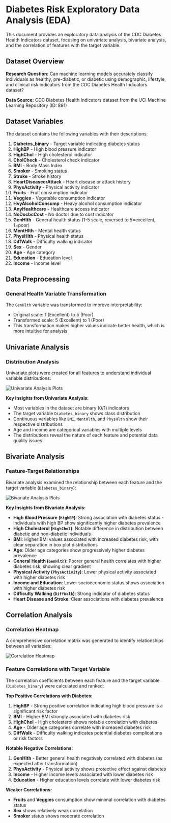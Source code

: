# Diabetes Risk Exploratory Data Analysis (EDA)

This document provides an exploratory data analysis of the CDC Diabetes Health Indicators dataset, focusing on univariate analysis, bivariate analysis, and the correlation of features with the target variable.

## Dataset Overview

**Research Question:** Can machine learning models accurately classify individuals as healthy, pre-diabetic, or diabetic using demographic, lifestyle, and clinical risk indicators from the CDC Diabetes Health Indicators dataset?

**Data Source:** CDC Diabetes Health Indicators dataset from the UCI Machine Learning Repository (ID: 891)

## Dataset Variables

The dataset contains the following variables with their descriptions:

1. **Diabetes_binary** - Target variable indicating diabetes status
2. **HighBP** - High blood pressure indicator
3. **HighChol** - High cholesterol indicator  
4. **CholCheck** - Cholesterol check indicator
5. **BMI** - Body Mass Index
6. **Smoker** - Smoking status
7. **Stroke** - Stroke history
8. **HeartDiseaseorAttack** - Heart disease or attack history
9. **PhysActivity** - Physical activity indicator
10. **Fruits** - Fruit consumption indicator
11. **Veggies** - Vegetable consumption indicator
12. **HvyAlcoholConsump** - Heavy alcohol consumption indicator
13. **AnyHealthcare** - Healthcare access indicator
14. **NoDocbcCost** - No doctor due to cost indicator
15. **GenHlth** - General health status (1-5 scale, reversed to 5=excellent, 1=poor)
16. **MentHlth** - Mental health status
17. **PhysHlth** - Physical health status
18. **DiffWalk** - Difficulty walking indicator
19. **Sex** - Gender
20. **Age** - Age category
21. **Education** - Education level
22. **Income** - Income level

## Data Preprocessing

### General Health Variable Transformation
The `GenHlth` variable was transformed to improve interpretability:
- Original scale: 1 (Excellent) to 5 (Poor)
- Transformed scale: 5 (Excellent) to 1 (Poor)
- This transformation makes higher values indicate better health, which is more intuitive for analysis

## Univariate Analysis

### Distribution Analysis
Univariate plots were created for all features to understand individual variable distributions:

![Univariate Analysis Plots](images/univariate_plots.png)

**Key Insights from Univariate Analysis:**
- Most variables in the dataset are binary (0/1) indicators
- The target variable `Diabetes_binary` shows class distribution
- Continuous variables like `BMI`, `MentHlth`, and `PhysHlth` show their respective distributions
- Age and income are categorical variables with multiple levels
- The distributions reveal the nature of each feature and potential data quality issues

## Bivariate Analysis

### Feature-Target Relationships
Bivariate analysis examined the relationship between each feature and the target variable (`Diabetes_binary`):

![Bivariate Analysis Plots](images/bivariate_plots.png)

**Key Insights from Bivariate Analysis:**
- **High Blood Pressure (`HighBP`)**: Strong association with diabetes status - individuals with high BP show significantly higher diabetes prevalence
- **High Cholesterol (`HighChol`)**: Notable difference in distribution between diabetic and non-diabetic individuals
- **BMI**: Higher BMI values associated with increased diabetes risk, with clear separation in box plot distributions
- **Age**: Older age categories show progressively higher diabetes prevalence
- **General Health (`GenHlth`)**: Poorer general health correlates with higher diabetes risk, showing clear gradient
- **Physical Activity (`PhysActivity`)**: Lower physical activity associated with higher diabetes risk
- **Income and Education**: Lower socioeconomic status shows association with higher diabetes risk
- **Difficulty Walking (`DiffWalk`)**: Strong indicator of diabetes status
- **Heart Disease and Stroke**: Clear associations with diabetes prevalence

## Correlation Analysis

### Correlation Heatmap
A comprehensive correlation matrix was generated to identify relationships between all variables:

![Correlation Heatmap](images/correlation_heatmap.png)

### Feature Correlations with Target Variable

The correlation coefficients between each feature and the target variable (`Diabetes_binary`) were calculated and ranked:

**Top Positive Correlations with Diabetes:**
1. **HighBP** - Strong positive correlation indicating high blood pressure is a significant risk factor
2. **BMI** - Higher BMI strongly associated with diabetes risk
3. **HighChol** - High cholesterol shows notable correlation with diabetes
4. **Age** - Older age categories correlate with increased diabetes risk
5. **DiffWalk** - Difficulty walking indicates potential diabetes complications or risk factors

**Notable Negative Correlations:**
1. **GenHlth** - Better general health negatively correlated with diabetes (as expected after transformation)
2. **PhysActivity** - Physical activity shows protective effect against diabetes
3. **Income** - Higher income levels associated with lower diabetes risk
4. **Education** - Higher education levels correlate with lower diabetes risk

**Weaker Correlations:**
- **Fruits** and **Veggies** consumption show minimal correlation with diabetes status
- **Sex** shows relatively weak correlation
- **Smoker** status shows moderate correlation